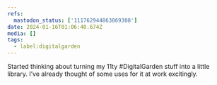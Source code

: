 ```yaml
---
refs:
  mastodon_status: ['111762944863069308']
date: 2024-01-16T01:06:40.674Z
media: []
tags:
  - label:digitalgarden
---
```


Started thinking about turning my 11ty #DigitalGarden stuff into a little library. I’ve already thought of some uses for it at work excitingly.
